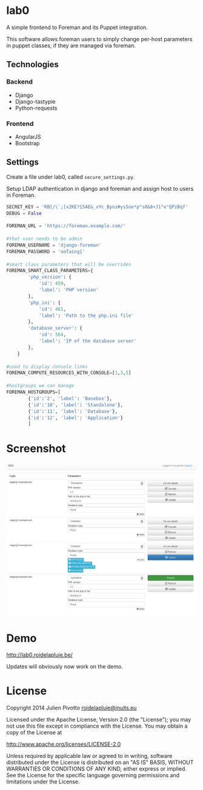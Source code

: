# lab0

A simple frontend to Foreman and its Puppet integration.

This software allows foreman users to simply change per-host parameters in
puppet classes, if they are managed via foreman.

## Technologies

### Backend

* Django
* Django-tastypie
* Python-requests

### Frontend


* AngularJS
* Bootstrap


## Settings

Create a file under lab0, called `secure_settings.py`.

Setup LDAP authentication in django and foreman and assign host to users in
Foreman.

```python
SECRET_KEY = 'RB[/\`;[x2KE?15AE&_xYc_Bynz#ysSoe*p"s8&8+J1"e"QPzBqf'
DEBUG = False

FOREMAN_URL = 'https://foreman.example.com/'

#that user needs to be admin
FOREMAN_USERNAME = 'django-foreman'
FOREMAN_PASSWORD = 'ooTaing1'

#smart class parameters that will be overriden
FOREMAN_SMART_CLASS_PARAMETERS={
        'php_version': {
            'id': 459,
            'label': 'PHP version'
        },
        'php_ini': {
            'id': 461,
            'label': 'Path to the php.ini file'
        },
        'database_server': {
            'id': 564,
            'label': 'IP of the database server'
        },
    }

#used to display console links
FOREMAN_COMPUTE_RESOURCES_WITH_CONSOLE=[1,3,5]

#hostgroups we can manage
FOREMAN_HOSTGROUPS=[
        {'id':'2', 'label': 'Basebox'},
        {'id':'10', 'label': 'Standalone'},
        {'id':'11', 'label': 'Database'},
        {'id':'12', 'label': 'Application'}
        ]
```

Screenshot
==========

![Screenshot](lab0.png)


Demo
====

http://lab0.roidelapluie.be/

Updates will obviously now work on the demo.

License
=======

Copyright 2014 Julien Pivotto <roidelapluie@inuits.eu>

Licensed under the Apache License, Version 2.0 (the "License");
you may not use this file except in compliance with the License.
You may obtain a copy of the License at

http://www.apache.org/licenses/LICENSE-2.0

Unless required by applicable law or agreed to in writing, software
distributed under the License is distributed on an "AS IS" BASIS,
WITHOUT WARRANTIES OR CONDITIONS OF ANY KIND, either express or implied.
See the License for the specific language governing permissions and
limitations under the License.
